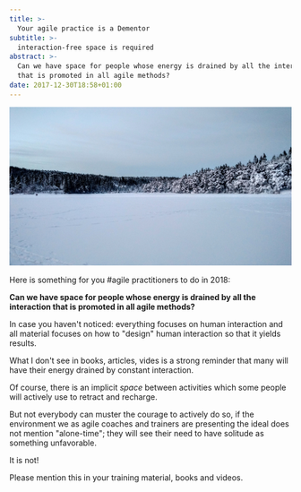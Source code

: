 ```yaml
---
title: >-
  Your agile practice is a Dementor
subtitle: >-
  interaction-free space is required
abstract: >-
  Can we have space for people whose energy is drained by all the interaction
  that is promoted in all agile methods?
date: 2017-12-30T18:58+01:00
---
```


![Kyvatnet](../media/your-agile-practice-is-a-dementor.jpg)

Here is something for you #agile practitioners to do in 2018:

**Can we have space for people whose energy is drained by all the interaction
that is promoted in all agile methods?**

In case you haven't noticed: everything focuses on human interaction and all
material focuses on how to "design" human interaction so that it yields results.

What I don't see in books, articles, vides is a strong reminder that many will
have their energy drained by constant interaction.

Of course, there is an implicit _space_ between activities which some people
will actively use to retract and recharge.

But not everybody can muster the courage to actively do so, if the environment
we as agile coaches and trainers are presenting the ideal does not mention
"alone-time"; they will see their need to have solitude as something
unfavorable.

It is not!

Please mention this in your training material, books and videos.
